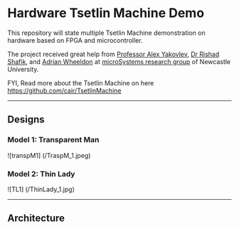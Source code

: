 # Hardware Tsetlin Machine Demo
This repository will state multiple Tsetlin Machine demonstration on hardware based on FPGA and microcontroller. 

The project received great help from [Professor Alex Yakovlev](https://www.ncl.ac.uk/engineering/staff/profile/alexyakovlev.html#background), [Dr Rishad Shafik](https://www.ncl.ac.uk/engineering/staff/profile/rishadshafik.html#background), and [Adrian Wheeldon](https://www.ncl.ac.uk/engineering/staff/profile/adrianwheeldon.html#background) at [microSystems research group](https://www.ncl.ac.uk/engineering/research/eee/microsystems/) of Newcastle University. 



FYI, Read more about the Tsetlin Machine on here https://github.com/cair/TsetlinMachine 

---
## Designs

### Model 1: Transparent Man
![transpM1]
(/TraspM_1.jpeg)


### Model 2: Thin Lady
![TL1]
(/ThinLady_1.jpg)

---
## Architecture 


